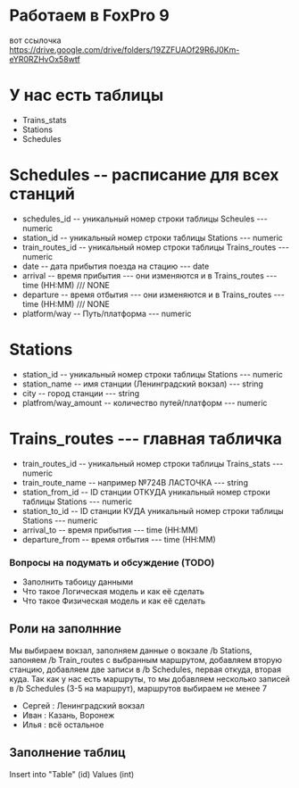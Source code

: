 #  Работаем в FoxPro 9

вот ссылочка 
https://drive.google.com/drive/folders/19ZZFUAOf29R6J0Km-eYR0RZHvOx58wtf

# У нас есть таблицы
 * Trains_stats
 * Stations
 * Schedules

# Schedules -- расписание для всех станций 
 * schedules_id -- уникальный номер строки таблицы Scheules --- numeric
 * station_id -- уникальный номер строки таблицы Stations  --- numeric
 * train_routes_id -- уникальный номер строки таблицы Trains_routes --- numeric
 * date -- дата прибытия поезда на стацию --- date 
 * arrival -- время прибытия --- они изменяются и в Trains_routes --- time (HH:MM) ///  NONE
 * departure  -- время отбытия --- они изменяются и в Trains_routes --- time (HH:MM) /// NONE
 * platform/way  -- Путь/платформа --- numeric


# Stations
 * station_id -- уникальный номер строки таблицы Stations --- numeric
 * station_name -- имя станции (Ленинградский вокзал) --- string
 * city -- город станции --- string 
 * platfrom/way_amount -- количество путей/платформ --- numeric

# Trains_routes --- главная табличка
 * train_routes_id -- уникальный номер строки таблицы Trains_stats --- numeric
 * train_route_name -- например №724В ЛАСТОЧКА  --- string
 * station_from_id -- ID станции ОТКУДА уникальный номер строки таблицы Stations --- numeric
 * station_to_id -- ID станции КУДА уникальный номер строки таблицы Stations  --- numeric
 * arrival_to -- время прибытия --- time (HH:MM) 
 * departure_from  -- время отбытия --- time (HH:MM)

### Вопросы на подумать и обсуждение (TODO)
* Заполнить табоицу данными
* Что такое Логическая модель и как её сделать
* Что такое Физическая модель и как её сделать


##  Роли на заполнние 

Мы выбираем вокзал, заполняем данные о вокзале /b Stations, запоняем /b Train_routes с выбранным маршрутом, добавляем вторую станцию, добавляем две записи в /b Schedules, первая откуда, вторая куда. Так как у нас есть маршруты, то мы добавляем несколько записей в /b Schedules (3-5 на маршрут), маршрутов выбираем не менее 7

 * Сергей : Ленинградский вокзал
 * Иван : Казань, Воронеж
 * Илья : всё остальное
  
## Заполнение таблиц
Insert into "Table" (id) Values (int)